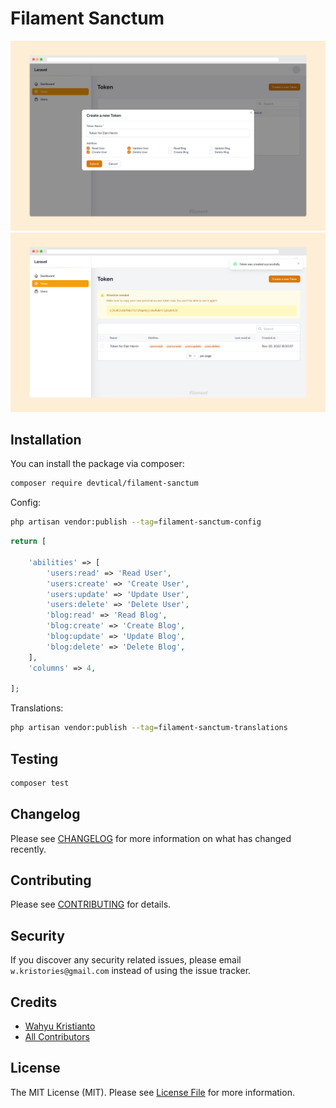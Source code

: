 # Filament Sanctum

<p align="center">
    <img src="./art/create-token.png" alt="Create Token">
    <img src="./art/token-created.png" alt="Token Created">
</p>

## Installation

You can install the package via composer:

```bash
composer require devtical/filament-sanctum
```

Config: 

```bash
php artisan vendor:publish --tag=filament-sanctum-config
```

```php
return [

    'abilities' => [
        'users:read' => 'Read User',
        'users:create' => 'Create User',
        'users:update' => 'Update User',
        'users:delete' => 'Delete User',
        'blog:read' => 'Read Blog',
        'blog:create' => 'Create Blog',
        'blog:update' => 'Update Blog',
        'blog:delete' => 'Delete Blog',
    ],
    'columns' => 4,

];
```

Translations:

```bash
php artisan vendor:publish --tag=filament-sanctum-translations
```

## Testing

```bash
composer test
```

## Changelog

Please see [CHANGELOG](CHANGELOG.md) for more information on what has changed recently.

## Contributing

Please see [CONTRIBUTING](CONTRIBUTING.md) for details.

## Security

If you discover any security related issues, please email `w.kristories@gmail.com` instead of using the issue tracker.

## Credits

- [Wahyu Kristianto](https://github.com/kristories)
- [All Contributors](https://github.com/devtical/sanctum/graphs/contributors)

## License

The MIT License (MIT). Please see [License File](LICENSE.md) for more information.
